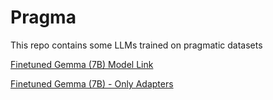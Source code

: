# Pragma
This repo contains some LLMs trained on pragmatic datasets

[Finetuned Gemma (7B) Model Link](https://huggingface.co/kursathalat/gemma-pragma-2)

[Finetuned Gemma (7B) - Only Adapters](https://huggingface.co/kursathalat/gemma-pragma)

